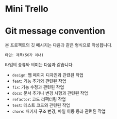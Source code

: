 # Mini Trello

# Git message convention

본 프로젝트의 깃 메시지는 다음과 같은 형식으로 작성됩니다.

```
타입: 제목(50자 이내)
```

타입의 종류와 의미는 다음과 같습니다.

- `design`: 웹 페이지 디자인과 관련된 작업
- `feat`: 기능 추가와 관련된 작업
- `fix`: 기능 수정과 관련된 작업
- `docs`: 문서 추가나 변경 사항과 관련된 작업
- `refactor`: 코드 리팩터링 작업
- `test`: 테스트 코드와 관련된 작업
- `chore`: 패키지 구조 변경, 파일 이동 등과 관련된 작업
